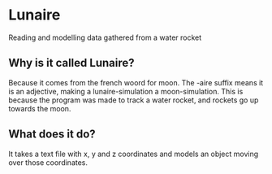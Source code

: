 # Lunaire
Reading and modelling data gathered from a water rocket

## Why is it called Lunaire?
Because it comes from the french woord for moon. The -aire suffix means it is an adjective, making a lunaire-simulation a moon-simulation. This is because the program was made to track a water rocket, and rockets go up towards the moon.

## What does it do?
It takes a text file with x, y and z coordinates and models an object moving over those coordinates.

